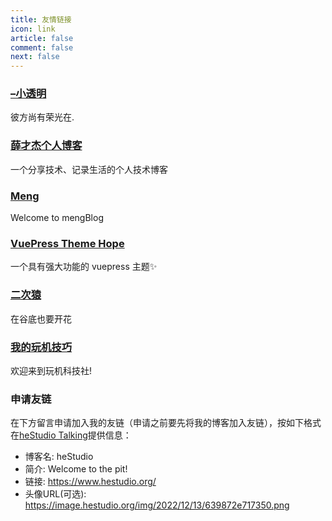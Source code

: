 ```yaml
---
title: 友情链接
icon: link
article: false
comment: false
next: false
---
```


### [–小透明](https://v.kuaishou.com/JneKBF)
彼方尚有荣光在.

### [薛才杰个人博客](https://www.xuecaijie.com/)
一个分享技术、记录生活的个人技术博客


### [Meng](https://www.meng.me/)
Welcome to mengBlog

### [VuePress Theme Hope](https://vuepress-theme-hope.gitee.io/v2/zh/)
一个具有强大功能的 vuepress 主题✨

### [二次猿](https://www.erciape.com/)
在谷底也要开花

### [我的玩机技巧](https://wjkjy.cn/)
欢迎来到玩机科技社!

### 申请友链
在下方留言申请加入我的友链（申请之前要先将我的博客加入友链），按如下格式在[heStudio Talking](/talking/)提供信息：
- 博客名: heStudio
- 简介: Welcome to the pit!
- 链接: https://www.hestudio.org/
- 头像URL(可选): https://image.hestudio.org/img/2022/12/13/639872e717350.png
